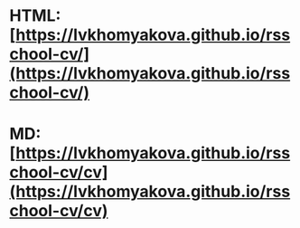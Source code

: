 # HTML: [https://lvkhomyakova.github.io/rsschool-cv/](https://lvkhomyakova.github.io/rsschool-cv/)
# MD: [https://lvkhomyakova.github.io/rsschool-cv/cv](https://lvkhomyakova.github.io/rsschool-cv/cv)